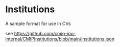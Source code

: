 # Institutions
A sample format for use in CVs


see https://github.com/cmip-ipo-internal/CMIPInstitutions/blob/main/institutions.json
